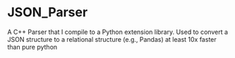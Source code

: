 # JSON_Parser
A C++ Parser that I compile to a Python extension library. Used to convert a JSON structure to a relational structure (e.g., Pandas) at least 10x faster than pure python
